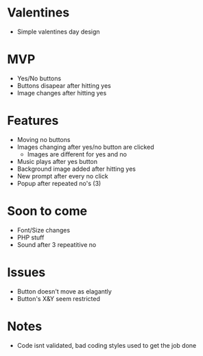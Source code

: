 # Valentines
- Simple valentines day design

# MVP
- Yes/No buttons
- Buttons disapear after hitting yes
- Image changes after hitting yes

# Features
- Moving no buttons
- Images changing after yes/no button are clicked
    - Images are different for yes and no
- Music plays after yes button
- Background image added after hitting yes
- New prompt after every no click
- Popup after repeated no's (3)

# Soon to come 
- Font/Size changes
- PHP stuff
- Sound after 3 repeatitive no

# Issues
- Button doesn't move as elagantly 
- Button's X&Y seem restricted

# Notes
- Code isnt validated, bad coding styles used to get the job done
